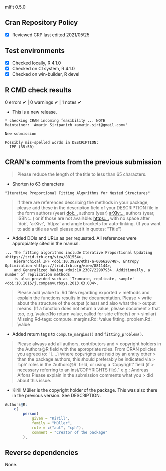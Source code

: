 mlfit 0.5.0

## Cran Repository Policy

- [x] Reviewed CRP last edited 2021/05/25

## Test environments

- [x] Checked locally, R 4.1.0
- [x] Checked on CI system, R 4.1.0
- [x] Checked on win-builder, R devel

## R CMD check results

0 errors ✔ | 0 warnings ✔ | 1 notes ✔

* This is a new release.

```
* checking CRAN incoming feasibility ... NOTE
Maintainer: 'Amarin Siripanich <amarin.siri@gmail.com>'

New submission

Possibly mis-spelled words in DESCRIPTION:
  IPF (35:50)
```

## CRAN's comments from the previous submission

> Please reduce the length of the title to less than 65 characters.

- Shorten to 63 characters
```
"Iterative Proportional Fitting Algorithms for Nested Structures"
```

> If there are references describing the methods in your package, please
> add these in the description field of your DESCRIPTION file in the form
> authors (year) <doi:...>
> authors (year) <arXiv:...>
> authors (year, ISBN:...)
> or if those are not available: <https:...>
> with no space after 'doi:', 'arXiv:', 'https:' and angle brackets for
> auto-linking.
> (If you want to add a title as well please put it in quotes: "Title")

- Added DOIs and URLs as per requested. All references were appropiately cited in the manual.

```
... The fitting algorithms include Iterative Proportional Updating <https://trid.trb.org/view/881554>,
    Hierarchical IPF <doi:10.3929/ethz-a-006620748>, Entropy Optimization <https://trid.trb.org/view/881144>,
    and Generalized Raking <doi:10.2307/2290793>. Additionally, a number of replication methods
    is also provided such as 'Truncate, replicate, sample' <doi:10.1016/j.compenvurbsys.2013.03.004>.
```


> Please add \value to .Rd files regarding exported > methods and explain
> the functions results in the documentation. Please > write about the
> structure of the output (class) and also what the > output means. (If a
> function does not return a value, please document > that too, e.g.
> \value{No return value, called for side effects} or > similar)
> Missing Rd-tags:
>      compute_margins.Rd: \value
>      fitting_problem.Rd:  \value

- Added return tags to `compute_margins()` and `fitting_problem()`.


> Please always add all authors, contributors and > copyright holders in the
> Authors@R field with the appropriate roles.
>  From CRAN policies you agreed to:
> "[....] Where copyrights are held by an entity other > than the package
> authors, this should preferably be indicated via > ‘cph’ roles in the
> ‘Authors@R’ field, or using a ‘Copyright’ field (if > necessary referring
> to an inst/COPYRIGHTS file)."
> e.g.: Andreas Alfons
> Please explain in the submission comments what you > did about this issue.

- Kirill Müller is the copyright holder of the package. This was also there in the previous version. See DESCRIPTION.

``` r
Authors@R: 
    c(
        person(
            given = "Kirill",
            family = "Müller",
            role = c("aut", "cph"),
            comment = "Creator of the package"
        ),
```

## Reverse dependencies

None.